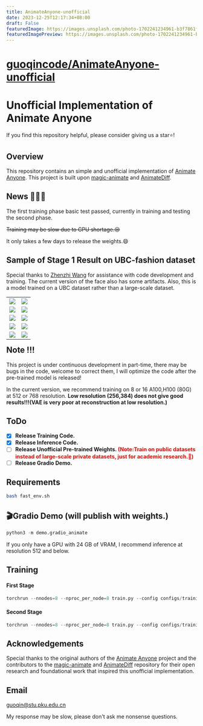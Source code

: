 ```yaml
---
title: AnimateAnyone-unofficial
date: 2023-12-25T12:17:34+08:00
draft: False
featuredImage: https://images.unsplash.com/photo-1702241234961-b3f7861f57d7?ixid=M3w0NjAwMjJ8MHwxfHJhbmRvbXx8fHx8fHx8fDE3MDM0Nzc3NDh8&ixlib=rb-4.0.3
featuredImagePreview: https://images.unsplash.com/photo-1702241234961-b3f7861f57d7?ixid=M3w0NjAwMjJ8MHwxfHJhbmRvbXx8fHx8fHx8fDE3MDM0Nzc3NDh8&ixlib=rb-4.0.3
---
```


# [guoqincode/AnimateAnyone-unofficial](https://github.com/guoqincode/AnimateAnyone-unofficial)

# Unofficial Implementation of Animate Anyone

If you find this repository helpful, please consider giving us a star⭐!

## Overview
This repository contains an simple and unofficial implementation of [Animate Anyone](https://humanaigc.github.io/animate-anyone/). This project is built upon [magic-animate](https://github.com/magic-research/magic-animate/tree/main) and [AnimateDiff](https://github.com/guoyww/AnimateDiff).

## News 🤗🤗🤗
The first training phase basic test passed, currently in training and testing the second phase.

~~Training may be slow due to GPU shortage.😢~~

It only takes a few days to release the weights.😄

## Sample of Stage 1 Result on UBC-fashion dataset
Special thanks to [Zhenzhi Wang](https://zhenzhiwang.github.io/) for assistance with code development and training.
The current version of the face also has some artifacts.  Also, this is a model trained on a UBC dataset rather than a large-scale dataset.

<table class="center">
    <tr><td><img src="./assets/stage1/1.png"></td><td><img src="./assets/stage1/2.png"></td></tr>
    <tr><td><img src="./assets/stage1/3.png"></td><td><img src="./assets/stage1/8.png"></td></tr>
    <tr><td><img src="./assets/stage1/9.png"></td><td><img src="./assets/stage1/10.png"></td></tr>
    <tr><td><img src="./assets/stage1/4.png"></td><td><img src="./assets/stage1/5.png"></td></tr>
    <tr><td><img src="./assets/stage1/6.png"></td><td><img src="./assets/stage1/7.png"></td></tr>

</table>
<p style="margin-left: 2em; margin-top: -1em"></p>

## Note !!!
This project is under continuous development in part-time, there may be bugs in the code, welcome to correct them, I will optimize the code after the pre-trained model is released!

In the current version, we recommend training on 8 or 16 A100,H100 (80G) at 512 or 768 resolution. **Low resolution (256,384) does not give good results!!!(VAE is very poor at reconstruction at low resolution.)**

## ToDo
- [x] **Release Training Code.**
- [x] **Release Inference Code.** 
- [ ] **Release Unofficial Pre-trained Weights. <font color="red">(Note:Train on public datasets instead of large-scale private datasets, just for academic research.🤗)</font>**
- [ ] **Release Gradio Demo.**

## Requirements

```bash
bash fast_env.sh
```

## 🎬Gradio Demo (will publish with weights.)
```python
python3 -m demo.gradio_animate
```

If you only have a GPU with 24 GB of VRAM, I recommend inference at resolution 512 and below.


## Training

#### First Stage

```python
torchrun --nnodes=8 --nproc_per_node=8 train.py --config configs/training/train_stage_1.yaml
```

#### Second Stage

```python
torchrun --nnodes=8 --nproc_per_node=8 train.py --config configs/training/train_stage_2.yaml
```


## Acknowledgements
Special thanks to the original authors of the [Animate Anyone](https://humanaigc.github.io/animate-anyone/) project and the contributors to the [magic-animate](https://github.com/magic-research/magic-animate/tree/main) and [AnimateDiff](https://github.com/guoyww/AnimateDiff) repository for their open research and foundational work that inspired this unofficial implementation.

## Email
guoqin@stu.pku.edu.cn

My response may be slow, please don't ask me nonsense questions.
